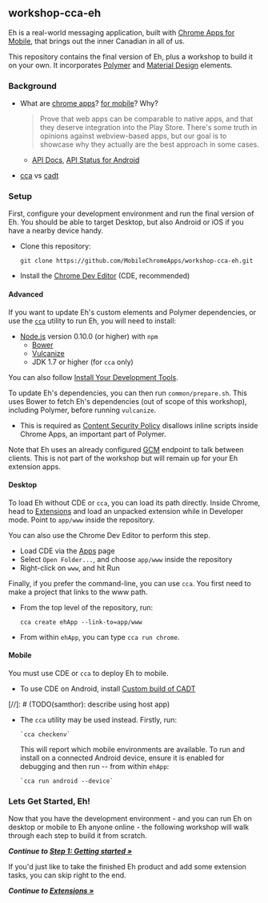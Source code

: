 ## workshop-cca-eh

Eh is a real-world messaging application, built with [Chrome Apps for Mobile](https://developer.chrome.com/apps/chrome_apps_on_mobile), that brings out the inner Canadian in all of us.

This repository contains the final version of Eh, plus a workshop to build it on your own. It incorporates [Polymer](https://www.polymer-project.org/) and [Material Design](https://www.google.com/design/spec) elements.

### Background

* What are [chrome apps](https://developer.chrome.com/apps/about_apps)?  [for mobile](https://developer.chrome.com/apps/chrome_apps_on_mobile)? Why?

  > Prove that web apps can be comparable to native apps, and that they deserve integration into the Play Store.
  > There's some truth in opinions against webview-based apps, but our goal is to showcase why they actually are the best approach in some cases.

  * [API Docs](https://developer.chrome.com/apps/api_index), [API Status for Android](https://github.com/MobileChromeApps/mobile-chrome-apps/blob/master/docs/APIStatus.md)

* [cca](https://github.com/MobileChromeApps/mobile-chrome-apps) vs [cadt](https://github.com/MobileChromeApps/chrome-app-developer-tool)

### Setup

First, configure your development environment and run the final version of Eh.
You should be able to target Desktop, but also Android or iOS if you have a nearby device handy.

* Clone this repository:

      git clone https://github.com/MobileChromeApps/workshop-cca-eh.git

* Install the [Chrome Dev Editor](https://chrome.google.com/webstore/detail/chrome-dev-editor-develop/pnoffddplpippgcfjdhbmhkofpnaalpg?hl=en) (CDE, recommended)

#### Advanced

If you want to update Eh's custom elements and Polymer dependencies, or use the [`cca`](https://www.npmjs.org/package/cca) utility to run Eh, you will need to install:

* [Node.js](http://nodejs.org) version 0.10.0 (or higher) with `npm`
  * [Bower](http://bower.io)
  * [Vulcanize](https://www.npmjs.org/package/vulcanize)
  * JDK 1.7 or higher (for `cca` only)

You can also follow [Install Your Development Tools](https://developer.chrome.com/apps/chrome_apps_on_mobile#step-1-install-your-development-tools).

To update Eh's dependencies, you can then run `common/prepare.sh`.
This uses Bower to fetch Eh's dependencies (out of scope of this workshop), including Polymer, before running `vulcanize`.

* This is required as [Content Security Policy](https://developer.chrome.com/extensions/contentSecurityPolicy) disallows inline scripts inside Chrome Apps, an important part of Polymer.

Note that Eh uses an already configured [GCM](https://developer.android.com/google/gcm/index.html) endpoint to talk between clients.
This is not part of the workshop but will remain up for your Eh extension apps.

#### Desktop

To load Eh without CDE or `cca`, you can load its path directly.
Inside Chrome, head to [Extensions](chrome://extensions) and load an unpacked extension while in Developer mode. Point to `app/www` inside the repository.

You can also use the Chrome Dev Editor to perform this step.

* Load CDE via the [Apps](chrome://apps) page
* Select `Open Folder...`, and choose `app/www` inside the repository
* Right-click on `www`, and hit Run

Finally, if you prefer the command-line, you can use `cca`. You first need to make a project that links to the www path.

* From the top level of the repository, run:

      cca create ehApp --link-to=app/www

* From within `ehApp`, you can type `cca run chrome`.

#### Mobile

You must use CDE or `cca` to deploy Eh to mobile.

* To use CDE on Android, install [Custom build of CADT](https://github.com/mmocny/wat-pddays-cca-eh/releases/download/CADT/ChromeAppDeveloperTool-debug-unaligned.apk)

[//]: # (TODO(samthor): describe using host app)

* The `cca` utility may be used instead. Firstly, run:

      `cca checkenv`

  This will report which mobile environments are available.
  To run and install on a connected Android device, ensure it is enabled for debugging and then run -- from within `ehApp`:

      `cca run android --device`

### Lets Get Started, Eh!

Now that you have the development environment - and you can run Eh on desktop or mobile to Eh anyone online - the following workshop will walk through each step to build it from scratch.

_**Continue to [Step 1: Getting started &raquo;](https://github.com/MobileChromeApps/workshop-cca-eh/blob/master/docs/step1.md)**_

If you'd just like to take the finished Eh product and add some extension tasks, you can skip right to the end.

_**Continue to [Extensions &raquo;](https://github.com/MobileChromeApps/workshop-cca-eh/blob/master/docs/extensions.md)**_
